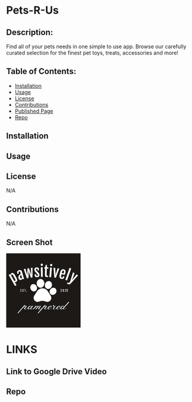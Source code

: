 # Pets-R-Us

  ## Description:
Find all of your pets needs in one simple to use app. Browse our carefully curated selection for the finest pet toys, treats, accessories and more!

  ## Table of Contents:
  - [Installation](#installation)
  - [Usage](#usage)
  - [License](#license)
  - [Contributions](#contributions)
  - [Published Page](#page)
  - [Repo](#repo)

 ## Installation



 ## Usage 


 ## License 
  N/A

 ## Contributions 
  N/A

 ## Screen Shot
 ![Screenshot-page](./public/assets/logo.png)

# LINKS

 ## Link to Google Drive Video 


 ## Repo 

